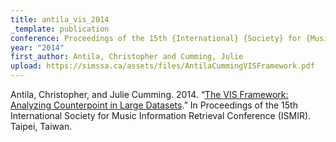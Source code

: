```yaml
---
title: antila_vis_2014
_template: publication
conference: Proceedings of the 15th {International} {Society} for {Music} {Information} {Retrieval} {Conference} ({ISMIR})
year: "2014"
first_author: Antila, Christopher and Cumming, Julie
upload: https://simssa.ca/assets/files/AntilaCummingVISFramework.pdf
---
```

Antila, Christopher, and Julie Cumming. 2014. “<a href="https://simssa.ca/assets/files/AntilaCummingVISFramework.pdf">The VIS Framework: Analyzing Counterpoint in Large Datasets</a>.” In Proceedings of the 15th International Society for Music Information Retrieval Conference (ISMIR). Taipei, Taiwan.